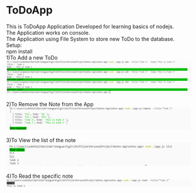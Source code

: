 # ToDoApp
This is ToDoApp Application Developed for learning basics of nodejs. <br>
The Application works on console. <br>
The Application using File System to store new ToDo to the database. <br>
Setup: <br>
npm install <br>
1)To Add a new ToDo
![](./Screenshots/add.png)
<br><br>
2)To Remove the Note from the App
![](./Screenshots/remove.png)
<br><br>
3)To View the list of the note
![](./Screenshots/list.png)
<br><br>
4)To Read the specific note 
![](./Screenshots/read.png)

